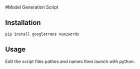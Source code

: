#Model Generation Script

## Installation
```
pip install googletrans num2words
```
## Usage
Edit the script files pathes and names then launch with python. 